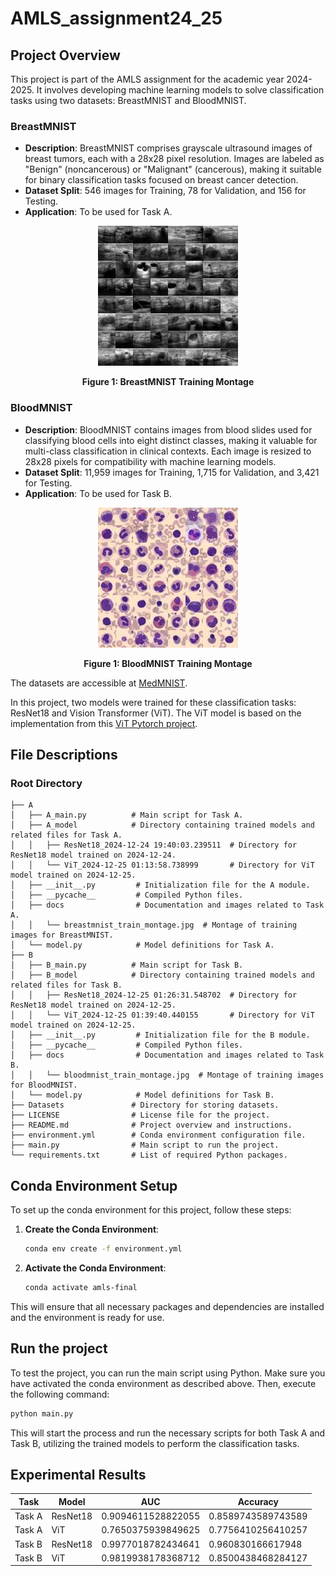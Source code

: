 # AMLS_assignment24_25
## Project Overview
This project is part of the AMLS assignment for the academic year 2024-2025. It involves developing machine learning models to solve classification tasks using two datasets: BreastMNIST and BloodMNIST.

### BreastMNIST
- **Description**: BreastMNIST comprises grayscale ultrasound images of breast tumors, each with a 28x28 pixel resolution. Images are labeled as "Benign" (noncancerous) or "Malignant" (cancerous), making it suitable for binary classification tasks focused on breast cancer detection.
- **Dataset Split**: 546 images for Training, 78 for Validation, and 156 for Testing.
- **Application**: To be used for Task A.

<p align="center">
    <img src="A/docs/breastmnist_train_montage.jpg" alt="BreastMNIST Training Montage">
</p>
<p align="center"><b>Figure 1: BreastMNIST Training Montage</b></p>

### BloodMNIST
- **Description**: BloodMNIST contains images from blood slides used for classifying blood cells into eight distinct classes, making it valuable for multi-class classification in clinical contexts. Each image is resized to 28x28 pixels for compatibility with machine learning models.
- **Dataset Split**: 11,959 images for Training, 1,715 for Validation, and 3,421 for Testing.
- **Application**: To be used for Task B.

<p align="center">
    <img src="B/docs/bloodmnist_train_montage.jpg" alt="BloodMNIST Training Montage">
</p>
<p align="center"><b>Figure 1: BloodMNIST Training Montage</b></p>


The datasets are accessible at [MedMNIST](https://medmnist.com/).

In this project, two models were trained for these classification tasks: ResNet18 and Vision Transformer (ViT). The ViT model is based on the implementation from this [ViT Pytorch project](https://github.com/lucidrains/vit-pytorch).

## File Descriptions
### Root Directory
```plaintext
├── A
│   ├── A_main.py          # Main script for Task A.
│   ├── A_model            # Directory containing trained models and related files for Task A.
│   │   ├── ResNet18_2024-12-24 19:40:03.239511  # Directory for ResNet18 model trained on 2024-12-24.
│   │   └── ViT_2024-12-25 01:13:58.738999       # Directory for ViT model trained on 2024-12-25.
│   ├── __init__.py         # Initialization file for the A module.
│   ├── __pycache__         # Compiled Python files.
│   ├── docs                # Documentation and images related to Task A.
│   │   └── breastmnist_train_montage.jpg  # Montage of training images for BreastMNIST.
│   └── model.py            # Model definitions for Task A.
├── B
│   ├── B_main.py          # Main script for Task B.
│   ├── B_model            # Directory containing trained models and related files for Task B.
│   │   ├── ResNet18_2024-12-25 01:26:31.548702  # Directory for ResNet18 model trained on 2024-12-25.
│   │   └── ViT_2024-12-25 01:39:40.440155       # Directory for ViT model trained on 2024-12-25.
│   ├── __init__.py         # Initialization file for the B module.
│   ├── __pycache__         # Compiled Python files.
│   ├── docs                # Documentation and images related to Task B.
│   │   └── bloodmnist_train_montage.jpg  # Montage of training images for BloodMNIST.
│   └── model.py            # Model definitions for Task B.
├── Datasets               # Directory for storing datasets.
├── LICENSE                # License file for the project.
├── README.md              # Project overview and instructions.
├── environment.yml        # Conda environment configuration file.
├── main.py                # Main script to run the project.
└── requirements.txt       # List of required Python packages.
```

## Conda Environment Setup

To set up the conda environment for this project, follow these steps:

1. **Create the Conda Environment**:
    ```bash
    conda env create -f environment.yml
    ```

2. **Activate the Conda Environment**:
    ```bash
    conda activate amls-final
    ```

This will ensure that all necessary packages and dependencies are installed and the environment is ready for use.

## Run the project
To test the project, you can run the main script using Python. Make sure you have activated the conda environment as described above. Then, execute the following command:

```bash
python main.py
```

This will start the process and run the necessary scripts for both Task A and Task B, utilizing the trained models to perform the classification tasks.

## Experimental Results

| Task  | Model       | AUC           | Accuracy       |
|-------|-------------|---------------|----------------|
| Task A| ResNet18    | 0.9094611528822055 | 0.8589743589743589 |
| Task A| ViT         | 0.7650375939849625 | 0.7756410256410257 |
| Task B| ResNet18    | 0.9977018782434641 | 0.960830166617948  |
| Task B| ViT         | 0.9819938178368712 | 0.8500438468284127 |